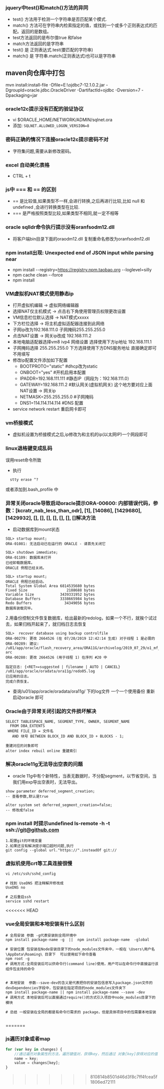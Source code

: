 ### jquery中test()和match()方法的异同
- test() 方法用于检测一个字符串是否匹配某个模式.
- match() 方法可在字符串内检索指定的值，或找到一个或多个正则表达式的匹配。返回的是数组。
- test方法返回的是布尔值true 和false
- match方法返回的是字符串
- test() 是 正则表达式.test(要匹配的字符串)
- match() 是 字符串.match(正则表达式)也可以是字符串

## maven向仓库中打包
mvn install:install-file -Dfile=E:\ojdbc7-12.1.0.2.jar -DgroupId=oracle.jdbc.OracleDriver -DartifactId=ojdbc -Dversion=7 -Dpackaging=jar

### oracle12c提示没有匹配的验证协议
- vi $ORACLE_HOME/NETWORK/ADMIN/sqlnet.ora
- 添加: ```SQLNET.ALLOWED_LOGON_VERSION=8```

### 密码正确的情况下连接oracle12c提示密码不对
- 字符集问题,需要从新修改密码。

### excel 自动美化表格
- CTRL + t

### js中 === 和 == 的区别
- == 是比较值,如果类型不一样,会进行转换,之后再进行比较,比如 null 和 undefined ,会进行转换类型在比较.
- === 是严格按照类型比较,如果类型不相同,就一定不相等

### oracle sqlldr命令执行提示没有oranfsodm12.dll
- 将客户端bin目录下面的oraodm12.dll 复制重命名修改为oranfsodm12.dll

### npm install出现: Unexpected end of JSON input while parsing near
* npm install --registry=https://registry.npm.taobao.org --loglevel=silly
* npm cache clean --force
* npm install

### VM虚拟机NAT模式使用静态ip
- 打开虚拟机编辑 -> 虚拟网络编辑器
- 选择NAT仅主机模式 -> 点击右下角使用管理员权限更改设置
- VM信息栏位默认选择 -> NAT模式xxxxx
- 下方栏位选择 -> 将主机虚拟适配器连接到此网络
- 子网ip改为192.168.111.0  子网掩码255.255.255.0
- 点击NAT设置 -> 网关ip改成 192.168.111.2
- 本地电脑适配器选择vm8 ivp4 网络设置 选择使用下方ip地址 192.168.111.1
- 子网掩码选择 255.255.255.0  下方选择使用下方DNS服务地址 直接确定即可不用填写
- 修改ip配置文件添加如下配置
    - BOOTPROTO="static"      #dhcp改为static 
    - ONBOOT="yes"            #开机启用本配置 
    - IPADDR=192.168.111.111   #静态IP（网段为：192.168.111.0） 
    - GATEWAY=192.168.111.2   #默认网关(虚拟机网关) 这个地方要对应上面  NAT设置 -> 网关ip
    - NETMASK=255.255.255.0   #子网掩码 
    - DNS1=114.114.114.114    #DNS 配置 
- service network restart  重启网卡即可

### vm桥接模式
- 虚拟机设置为桥接模式之后,ip修改为和主机的ip(以太网IP)一个网段即可

### linux退格键变成乱码
误用reset命令所致
- 执行

```
  stty erase ^?
```
或者添加到.bash_profile 中

### 异常关闭oracle导致启动oracle提示ORA-00600: 内部错误代码，参数：[kcratr_nab_less_than_odr], [1], [14086], [1429680], [1429932], [], [], [], [], [], [], []解决方法

- 启动数据库到mount状态
```
SQL> startup mount;
ORA-01081: 无法启动已在运行的 ORACLE - 请首先关闭它

SQL> shutdown immediate;
ORA-01109: 数据库未打开
已经卸载数据库。
ORACLE 例程已经关闭。

SQL> startup mount;
ORACLE 例程已经启动。
Total System Global Area 6814535680 bytes
Fixed Size                  2188688 bytes
Variable Size            3439331952 bytes
Database Buffers         3338665984 bytes
Redo Buffers               34349056 bytes
数据库装载完毕。
```
2.用备份控制文件恢复数据库，给出最新的redolog，如果一个不行，就挨个试过去，如果归档开起来了，就归档日志去恢复
```
SQL>  recover database using backup controlfile                                         
ORA-00279: 更改 2664526 (在 07/20/2019 12:42:14 生成) 对于线程 1 是必需的
ORA-00289: 建议:
/u01/app/oracle/flash_recovery_area/ORA11G/archivelog/2019_07_29/o1_mf_1_20_%u_.
arc
ORA-00280: 更改 2664526 (用于线程 1) 在序列 #20 中

指定日志: {<RET>=suggested | filename | AUTO | CANCEL}
/u01/app/oracle/oradata/ora11g/redo05.log    
已应用的日志。
完成介质恢复。
```
- 查询/u01/app/oracle/oradata/ora11g/ 下的log文件 一个一个使用备份
重新启动oracle 即可

### Oracle由于异常关闭引起的文件损坏解决

```
SELECT TABLESPACE_NAME, SEGMENT_TYPE, OWNER, SEGMENT_NAME
  FROM DBA_EXTENTS
 WHERE FILE_ID = 文件名
   AND 块号 BETWEEN BLOCK_ID AND BLOCK_ID + BLOCKS - 1;

重建对应的对象即可
alter index rebuil online 重建索引
```

### 解决oracle11g无法导出空表的问题
- oracle 11g中有个新特性，当表无数据时，不分配segment，以节省空间，当我们用exp导出空表时，无法导出。
```
show parameter deferred_segment_creation;
-- 查看参数,默认是true

alter system set deferred_segment_creation=false;
-- 修改成false

```

### npm install 时提示undefined ls-remote -h -t ssh://git@github.com
```
1.配置git的环境变量
2.如果还没有解决提示端口超时问题,执行
git config --global url."https://".insteadOf git://
```

### 虚拟机使用crt等工具连接很慢
```
vi /etc/ssh/sshd_config

# 找到 UseDNS 把注释解开修改成
UseDNS no

# 之后重启ssh
service sshd restart
```

<<<<<<< HEAD
### vue全局安装和本地安装有什么区别

```shell
# 全局安装 参数 -g代表安装到全局环境中
npm install package-name -g  ||  npm install package-name  -global  

# 安装位置 包安装在Node安装目录下的node_modules文件夹中，一般在 \Users\用户名\AppData\Roaming\ 目录下  可以使用如下命令查看
npm root -g
# 调用方式:全局安装后可以供命令行(command line)使用，用户可以在命令行中直接运行该组件包支持的命令


# 本地安装  参数--save-dev的含义是代表把你的安装包信息写入package.json文件的devDependencies字段中，包安装在指定项目的node_modules文件夹下
npm install package-name || npm install package-name --save -dev 
# 调用方式 本地安装后可以直接通过require()的方式引入项目中node_modules目录下的模块

# 总结 一般安装在全局的都是有命令行需求的 package，但是具体项目中的包需要本地安装


```





=======
### js遍历对象或者map
```js
for (var key in changes) {         
    //通过遍历对象属性的方法，遍历键值对，获得key，然后通过 对象[key]获得对应的值            
    name = key;         
    value = changes[key];
}
```
>>>>>>> 810814b8501d46d3f8c7ff4fcea5f1806ed72111
